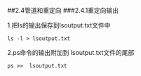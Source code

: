 ##2.4管道和重定向
###2.4.1重定向输出

1.把ls的输出保存到lsoutput.txt文件中

```
ls -l > lsoutput.txt
```


2.ps命令的输出附加到 lsoutput.txt文件的尾部

```
ps >>  lsoutput.txt
```



